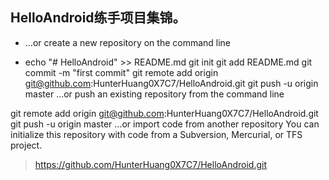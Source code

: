 

## HelloAndroid练手项目集锦。


- …or create a new repository on the command line

- echo "# HelloAndroid" >> README.md
git init
git add README.md
git commit -m "first commit"
git remote add origin git@github.com:HunterHuang0X7C7/HelloAndroid.git
git push -u origin master
…or push an existing repository from the command line

git remote add origin git@github.com:HunterHuang0X7C7/HelloAndroid.git
git push -u origin master
…or import code from another repository
You can initialize this repository with code from a Subversion, Mercurial, or TFS project.

> https://github.com/HunterHuang0X7C7/HelloAndroid.git